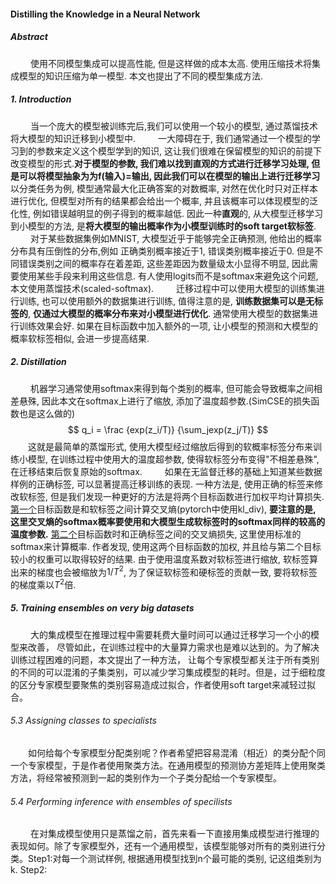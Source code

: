 #### Distilling the Knowledge in a Neural Network
##### Abstract
&emsp;&emsp; 使用不同模型集成可以提高性能, 但是这样做的成本太高. 使用压缩技术将集成模型的知识压缩为单一模型. 本文也提出了不同的模型集成方法.
##### 1. Introduction
&emsp;&emsp; 当一个庞大的模型被训练完后,我们可以使用一个较小的模型, 通过蒸馏技术将大模型的知识迁移到小模型中.
&emsp;&emsp; 一大障碍在于, 我们通常通过一个模型的学习到的参数来定义这个模型学到的知识, 这让我们很难在保留模型的知识的前提下改变模型的形式.**对于模型的参数, 我们难以找到直观的方式进行迁移学习处理, 但是可以将模型抽象为为f(输入)=输出, 因此我们可以在模型的输出上进行迁移学习** 以分类任务为例, 模型通常最大化正确答案的对数概率, 对然在优化时只对正样本进行优化, 但模型对所有的结果都会给出一个概率,  并且该概率可以体现模型的泛化性, 例如错误越明显的例子得到的概率越低. 因此一种**直观**的, 从大模型迁移学习到小模型的方法, 是**将大模型的输出概率作为小模型训练时的soft target软标签**.
&emsp;&emsp; 对于某些数据集例如MNIST, 大模型近乎于能够完全正确预测, 他给出的概率分布具有压倒性的分布,例如 正确类别概率接近于1, 错误类别概率接近于0. 但是不同错误类别之间的概率存在着差距, 这些差距因为数量级太小显得不明显, 因此需要使用某些手段来利用这些信息. 有人使用logits而不是softmax来避免这个问题, 本文使用蒸馏技术(scaled-softmax).
&emsp;&emsp; 迁移过程中可以使用大模型的训练集进行训练, 也可以使用额外的数据集进行训练, 值得注意的是, **训练数据集可以是无标签的**, **仅通过大模型的概率分布来对小模型进行优化**. 通常使用大模型的数据集进行训练效果会好. 如果在目标函数中加入额外的一项, 让小模型的预测和大模型的概率软标签相似, 会进一步提高结果.

##### 2. Distillation
&emsp;&emsp; 机器学习通常使用softmax来得到每个类别的概率, 但可能会导致概率之间相差悬殊, 因此本文在softmax上进行了缩放, 添加了温度超参数.(SimCSE的损失函数也是这么做的)
$$
q_i = \frac
	{exp(z_i/T)}
	{\sum_jexp(z_j/T)}
$$
&emsp;&emsp;这就是最简单的蒸馏形式, 使用大模型经过缩放后得到的软概率标签分布来训练小模型, 在训练过程中使用大的温度超参数, 使得软标签分布变得"不相差悬殊", 在迁移结束后恢复原始的softmax.
&emsp;&emsp; 如果在无监督迁移的基础上知道某些数据样例的正确标签, 可以显著提高迁移训练的表现. 一种方法是, 使用正确的标签来修改软标签, 但是我们发现一种更好的方法是将两个目标函数进行加权平均计算损失. <u>第一个</u>目标函数是和软标签之间计算交叉熵(pytorch中使用kl_div), **要注意的是, 这里交叉熵的softmax概率要使用和大模型生成软标签时的softmax同样的较高的温度参数.** <u>第二个</u>目标函数时和正确标签之间的交叉熵损失, 这里使用标准的softmax来计算概率. 作者发现, 使用这两个目标函数的加权, 并且给与第二个目标较小的权重可以取得较好的结果. 由于使用温度系数对软标签进行缩放,  软标签算出来的梯度也会被缩放为$1/T^2$, 为了保证软标签和硬标签的贡献一致,  要将软标签的梯度乘以$T^2$倍.

##### 5. Training ensembles  on very big datasets
&emsp;&emsp; 大的集成模型在推理过程中需要耗费大量时间可以通过迁移学习一个小的模型来改善， 尽管如此，在训练过程中的大量算力需求也是难以达到的。为了解决训练过程困难的问题，本文提出了一种方法， 让每个专家模型都关注于所有类别的不同的可以混淆的子集类别，可以减少学习集成模型的耗时。但是，过于细粒度的区分专家模型要聚焦的类别容易造成过拟合，作者使用soft target来减轻过拟合。
###### 5.3 Assigning classes to specialists
&emsp;&emsp;如何给每个专家模型分配类别呢？作者希望把容易混淆（相近）的类分配个同一个专家模型，于是作者使用聚类方法。在通用模型的预测协方差矩阵上使用聚类方法，将经常被预测到一起的类别作为一个子类分配给一个专家模型。
###### 5.4 Performing inference with ensembles of specilists
&emsp;&emsp; 在对集成模型使用只是蒸馏之前，首先来看一下直接用集成模型进行推理的表现如何。除了专家模型外，还有一个通用模型，该模型能够对所有的类别进行分类。Step1:对每一个测试样例, 根据通用模型找到n个最可能的类别, 记这组类别为k. Step2: